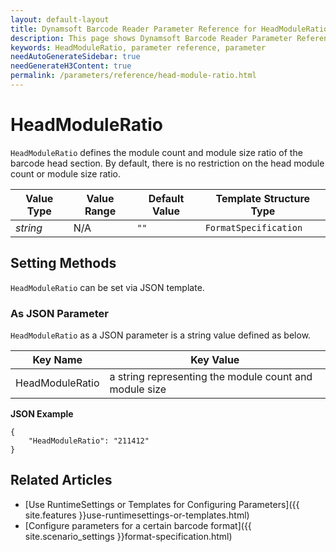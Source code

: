 ```yaml
---
layout: default-layout
title: Dynamsoft Barcode Reader Parameter Reference for HeadModuleRatio
description: This page shows Dynamsoft Barcode Reader Parameter Reference for HeadModuleRatio.
keywords: HeadModuleRatio, parameter reference, parameter
needAutoGenerateSidebar: true
needGenerateH3Content: true
permalink: /parameters/reference/head-module-ratio.html
---
```



# HeadModuleRatio 

`HeadModuleRatio` defines the module count and module size ratio of the barcode head section. By default, there is no restriction on the head module count or module size ratio.

| Value Type | Value Range | Default Value | Template Structure Type |
| ---------- | ----------- | ------------- | ----------------------- |
| *string* | N/A | `""` | `FormatSpecification` |
    
## Setting Methods
`HeadModuleRatio` can be set via JSON template.

### As JSON Parameter
`HeadModuleRatio` as a JSON parameter is a string value defined as below.   

| Key Name | Key Value |
| -------- | --------- |
| HeadModuleRatio | a string representing the module count and module size |


**JSON Example**   
```
{
    "HeadModuleRatio": "211412"
}
```


<!--
## Impacts on Performance
### Speed
`HeadModuleRatio` has no influence on the Speed.

### Read Rate
Setting `HeadModuleRatio` to an appropriate value when detecting non-standard barcode may improve the Read Rate. 

### Accuracy
Setting `HeadModuleRatio` to an appropriate value when detecting non-standard barcode may improve the Accuracy.

-->
## Related Articles
- [Use RuntimeSettings or Templates for Configuring Parameters]({{ site.features }}use-runtimesettings-or-templates.html)
- [Configure parameters for a certain barcode format]({{ site.scenario_settings }}format-specification.html)
